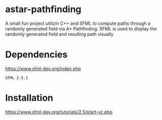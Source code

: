 # astar-pathfinding
A small fun project utilizin C++ and SFML to compute paths through a randomly generated field via A* Pathfinding.
SFML is used to display the randomly generated field and resulting path visually

# Dependencies

https://www.sfml-dev.org/index.php

`SFML 2.5.1`

# Installation

https://www.sfml-dev.org/tutorials/2.5/start-vc.php

